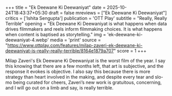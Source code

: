 +++
title = "Ek Deewane Ki Deewaniyat"
date = 2025-10-24T18:43:37+05:30
draft = false
mreviews = ["Ek Deewane Ki Deewaniyat"]
critics = ['Ishita Sengupta']
publication = 'OTT Play'
subtitle = "Really, Really Terrible"
opening = "Ek Deewane Ki Deewaniyat is what happens when data drives filmmakers and reels inform filmmaking choices. It is what happens when content is baptised as storytelling."
img = 'ek-deewane-ki-deewaniyat-4.webp'
media = 'print'
source = "https://www.ottplay.com/features/milap-zaveri-ek-deewane-ki-deewaniyat-is-really-really-terrible/8164e1879a707"
score = 1
+++

Milap Zaveri's Ek Deewane Ki Deewaniyat is the worst film of the year. I say this knowing that there are a few months left, that art is subjective, and the response it evokes is objective. I also say this because there is more strategy than heart involved in the making, and despite every tear and slo-mo being curated for cheers, Zaveri’s new work is gratuitous, concerning, and I will go out on a limb and say, is really terrible.
